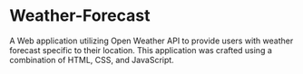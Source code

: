 # Weather-Forecast
A Web application utilizing Open Weather API to provide users with weather forecast specific to their location. This application was crafted using a combination of HTML, CSS, and JavaScript.
